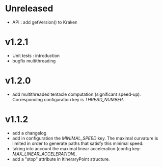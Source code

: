 # Unreleased
- API : add getVersion() to Kraken


# v1.2.1
- Unit tests : introduction
- bugfix multithreading

# v1.2.0
- add multithreaded tentacle computation (significant speed-up). Corresponding configuration key is *THREAD_NUMBER*.

# v1.1.2

- add a changelog.
- add in configuration the *MINIMAL_SPEED* key. The maximal curvature is limited in order to generate paths that satisfy this minimal speed.
- taking into account the maximal linear acceleration (config key: *MAX_LINEAR_ACCELERATION*).
- add a "stop" attribute in ItineraryPoint structure.
